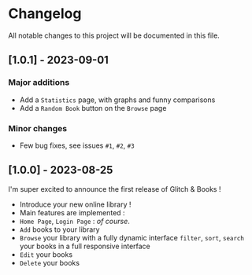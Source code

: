 # Changelog

All notable changes to this project will be documented in this file.

## [1.0.1] - 2023-09-01

### Major additions

- Add a `Statistics` page, with graphs and funny comparisons
- Add a `Random Book` button on the `Browse` page

### Minor changes

- Few bug fixes, see issues `#1`, `#2`, `#3`

## [1.0.0] - 2023-08-25

I'm super excited to announce the first release of Glitch & Books !

- Introduce your new online library !
- Main features are implemented :
- `Home Page`, `Login Page` : _of course_.
- `Add` books to your library
- `Browse` your library with a fully dynamic interface `filter`, `sort`, `search` your books in a full responsive interface
- `Edit` your books
- `Delete` your books
